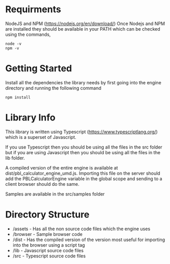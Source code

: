 # Requirments 
NodeJS and NPM (https://nodejs.org/en/download/)
Once Nodejs and NPM are installed they should be available in your PATH which can be checked using the commands,
```
node -v
npm -v
```

# Getting Started
Install all the dependencies the library needs by first going into the engine directory and running the following command
```
npm install
```

# Library Info
This library is written using Typescript (https://www.typescriptlang.org/) which is a superset of Javascript. 

If you use Typescript then you should be using all the files in the src folder but if you are using Javascript then you should be using all the files in the lib folder. 

A compiled version of the entire engine is available at dist/pbl_calculator_engine_umd.js. Importing this file on the server should add the PBLCalculatorEngine variable in the global scope and sending to a client browser should do the same.

Samples are available in the src/samples folder

# Directory Structure
* /assets - Has all the non source code files which the engine uses
* /browser - Sample browser code
* /dist - Has the compiled version of the version most useful for importing into the browser using a script tag
* /lib - Javascript source code files
* /src - Typescript source code files
